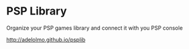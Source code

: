 # PSP Library
Organize your PSP games library and connect it with you PSP console

http://adelolmo.github.io/psplib
